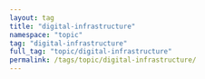 ```yaml
---
layout: tag
title: "digital-infrastructure"
namespace: "topic"
tag: "digital-infrastructure"
full_tag: "topic/digital-infrastructure"
permalink: /tags/topic/digital-infrastructure/
---
```

